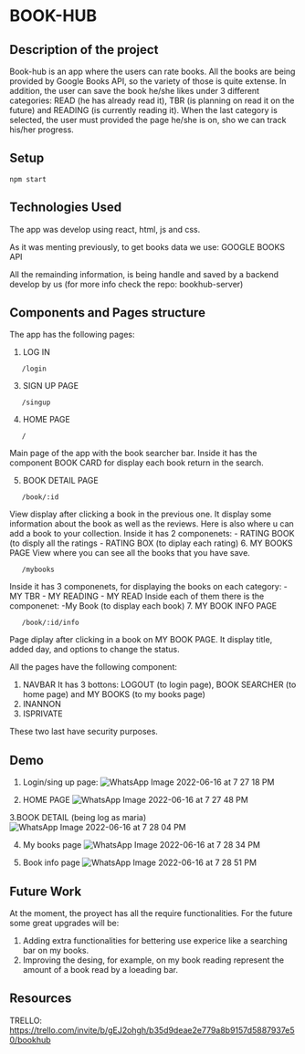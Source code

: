 # BOOK-HUB

## Description of the project

Book-hub is an app where the users can rate books. All the books are being provided by Google Books API, so the variety of those is quite extense. In addition, the user can save the book he/she likes under 3 different categories: READ (he has already read it), TBR (is planning on read it on the future) and READING (is currently reading it). When the last category is selected, the user must provided the page he/she is on, sho we can track his/her progress.

## Setup

```
npm start
```

## Technologies Used

The app was develop using react, html, js and css. 

As it was menting previously, to get books data we use: GOOGLE BOOKS API

All the remainding information, is being handle and saved by a backend develop by us (for more info check the repo: bookhub-server)

## Components and Pages structure

The app has the following pages:
1. LOG IN 
```
   /login
```
3. SIGN UP PAGE
```
   /singup
```
4. HOME PAGE

```
   /
```
Main page of the app with the book searcher bar. Inside it has the component BOOK CARD for display each book return in the search.

5. BOOK DETAIL PAGE
```
   /book/:id
```
View display after clicking a book in the previous one. 
It display some information about the book as well as the reviews. Here is also where u can add a book to your collection.
Inside it has 2 componenets:
    - RATING BOOK (to disply all the ratings
    - RATING BOX (to diplay each rating)
6. MY BOOKS PAGE
View where you can see all the books that you have save.
```
   /mybooks
```
Inside it has 3 componenets, for displaying the books on each category:
    - MY TBR 
    - MY READING
    - MY READ
Inside each of them there is the componenet: 
    -My Book (to display each book)
7. MY BOOK INFO PAGE
```
   /book/:id/info
```
Page diplay after clicking in a book on MY BOOK PAGE. It display title, added day, and options to change the status.

All the pages have the following component: 
1. NAVBAR
It has 3 bottons: LOGOUT (to login page), BOOK SEARCHER (to home page) and MY BOOKS (to my books page)
2. INANNON 
3. ISPRIVATE

These two last have security purposes.
## Demo
1. Login/sing up page:
![WhatsApp Image 2022-06-16 at 7 27 18 PM](https://user-images.githubusercontent.com/90968486/174151085-1e4afadc-a940-4583-a046-c4669c41ee23.jpeg)



2. HOME PAGE
![WhatsApp Image 2022-06-16 at 7 27 48 PM](https://user-images.githubusercontent.com/90968486/174151106-c84d6cb3-1511-4d6c-8437-f22175ea08f2.jpeg)



3.BOOK DETAIL (being log as maria)
![WhatsApp Image 2022-06-16 at 7 28 04 PM](https://user-images.githubusercontent.com/90968486/174151122-e886849a-2e93-4d08-bc1d-5fa1c3de2f36.jpeg)



4. My books page
![WhatsApp Image 2022-06-16 at 7 28 34 PM](https://user-images.githubusercontent.com/90968486/174151134-6c8f0c1e-655c-4082-8faa-62e4397a7bbe.jpeg)



5. Book info page
![WhatsApp Image 2022-06-16 at 7 28 51 PM](https://user-images.githubusercontent.com/90968486/174151154-67a492c3-278c-4ce8-9246-c8a92b1c10ea.jpeg)



## Future Work
At the moment, the proyect has all the require functionalities. For the future some great upgrades will be:
  1. Adding extra functionalities for bettering use experice like a searching bar on my books.
  2. Improving the desing, for example, on my book reading represent the amount of a book read by a loeading bar.
## Resources
TRELLO:  https://trello.com/invite/b/gEJ2ohgh/b35d9deae2e779a8b9157d5887937e50/bookhub
